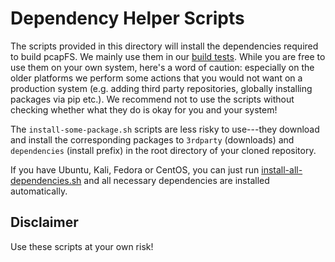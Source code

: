 # Dependency Helper Scripts
The scripts provided in this directory will install the dependencies required to build pcapFS. We mainly use them in
our [build tests](../../tests/build). While you are free to use them on your own system, here's a word of
caution: especially on the older platforms we perform some actions that you would not want on a production system
(e.g. adding third party repositories, globally installing packages via pip etc.). We recommend not to use the scripts
without checking whether what they do is okay for you and your system!

The `install-some-package.sh` scripts are less risky to use---they download and install the corresponding packages
to `3rdparty` (downloads) and `dependencies` (install prefix) in the root directory of your cloned repository.

If you have Ubuntu, Kali, Fedora or CentOS, you can just run [install-all-dependencies.sh](install-all-dependencies.sh) and all necessary dependencies are installed automatically.

## Disclaimer
Use these scripts at your own risk!
